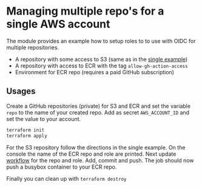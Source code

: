 # Managing multiple repo's for a single AWS account

The module provides an example how to setup roles to to use with OIDC for multiple repositories.

- A repository with some access to S3 (same as in the [single example](../single-repo/README.md))
- A repository with access to ECR with the tag `allow-gh-action-access`
- Environment for ECR repo (requires a paid GitHub subscription)

## Usages

Create a GitHub repositories (private) for S3 and ECR and set the variable `repo` to the name of your created repo. Add as secret `AWS_ACCOUNT_ID` and set the value to your account.

```bash
terraform init
terraform apply
```

For the S3 repository follow the directions in the single example. On the console the name of the ECR repo and role are printed. Next update [workflow](../repositories/.github/workflows/../../repo-ecr/.github/workflows/ecr.yml) for the repo and role. Add, commit and push. The job should now push a busybox container to your ECR repo.

Finally you can clean up with `terraform destroy`
